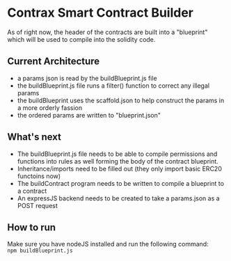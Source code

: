 Contrax Smart Contract Builder
==============================
As of right now, the header of the contracts are built into a "blueprint" which will be used to compile into the solidity code.

Current Architecture
--------------------
- a params json is read by the buildBlueprint.js file
- the buildBlueprint.js file runs a filter() function to correct any illegal params
- the buildBlueprint uses the scaffold.json to help construct the params in a more orderly fassion
- the ordered params are written to "blueprint.json"

What's next
-----------
- The buildBlueprint.js file needs to be able to compile permissions and functions into rules as well forming the body of the contract blueprint.
- Inheritance/imports need to be filled out (they only import basic ERC20 functoins now)
- The buildContract program needs to be written to compile a blueprint to a contract
- An expressJS backend needs to be created to take a params.json as a POST request

How to run
----------
Make sure you have nodeJS installed and run the following command:  
`npm buildBlueprint.js`
